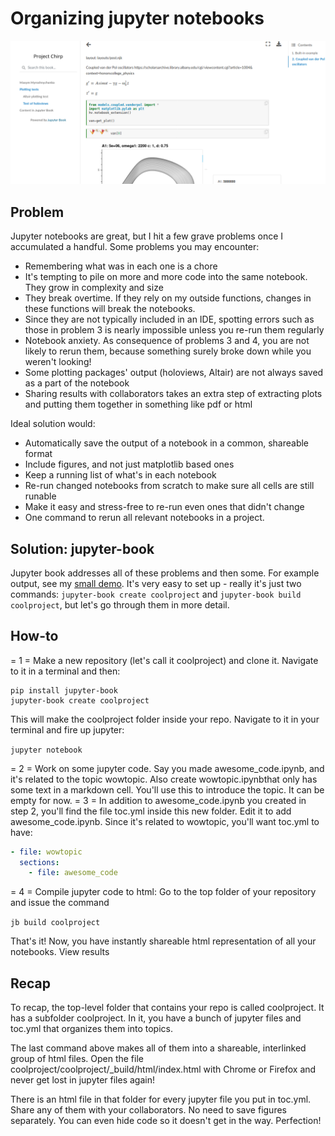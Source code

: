 # Organizing jupyter notebooks
![screenshot of jb](dev.png)
## Problem
Jupyter notebooks are great, but I hit a few grave problems once I accumulated a handful.
Some problems you may encounter:

- Remembering what was in each one is a chore
- It's tempting to pile on more and more code into the same notebook. They grow in complexity and size
- They break overtime. If they rely on my outside functions, changes in these functions will break the notebooks.
-  Since they are not typically included in an IDE, spotting errors such as those in problem 3 is nearly impossible unless you re-run them regularly
-  Notebook anxiety. As consequence of problems 3 and 4, you are not likely to rerun them, because something surely broke down while you weren't looking!
-  Some plotting packages' output (holoviews, Altair) are not always saved as a part of the notebook
-  Sharing results with collaborators takes an extra step of extracting plots and putting them together in something like pdf or html

Ideal solution would:

- Automatically save the output of a notebook in a common, shareable format
- Include figures, and not just matplotlib based ones
- Keep a running list of what's in each notebook
- Re-run changed notebooks from scratch to make sure all cells are still runable
- Make it easy and stress-free to re-run even ones that didn't change
- One command to rerun all relevant notebooks in a project.

## Solution: jupyter-book

Jupyter book addresses all of these problems and then some.
For example output, see my [small demo](https://mmyros-project-chirp.netlify.app/). It's very easy to set up - really it's just two commands: 
`jupyter-book create coolproject` and `jupyter-book build coolproject`, but let's go through them in more detail.

## How-to

= 1 = Make a new repository (let's call it coolproject) and clone it. Navigate to it in a terminal and then:
```console
pip install jupyter-book
jupyter-book create coolproject
```
This will make the coolproject folder inside your repo. Navigate to it in your terminal and fire up jupyter:

```jupyter notebook ```

= 2 = Work on some jupyter code. Say you made awesome_code.ipynb, and it's related to the topic wowtopic. Also create wowtopic.ipynbthat only has some text in a markdown cell. You'll use this to introduce the topic. It can be empty for now.
= 3 = In addition to awesome_code.ipynb you created in step 2, you'll find the file toc.yml inside this new folder. Edit it to add awesome_code.ipynb. Since it's related to wowtopic, you'll want toc.yml to have:
```yml
- file: wowtopic
  sections:
    - file: awesome_code
```
= 4 = Compile jupyter code to html: Go to the top folder of your repository and issue the command

```jb build coolproject``` 

That's it! Now, you have instantly shareable html representation of all your notebooks.
View results
## Recap
To recap, the top-level folder that contains your repo is called coolproject. It has a subfolder coolproject. In it, you have a bunch of jupyter files and toc.yml that organizes them into topics.

The last command above makes all of them into a shareable, interlinked group of html files. Open the file coolproject/coolproject/_build/html/index.html with Chrome or Firefox and never get lost in jupyter files again!

There is an html file in that folder for every jupyter file you put in toc.yml. Share any of them with your collaborators. No need to save figures separately. You can even hide code so it doesn't get in the way. Perfection!
